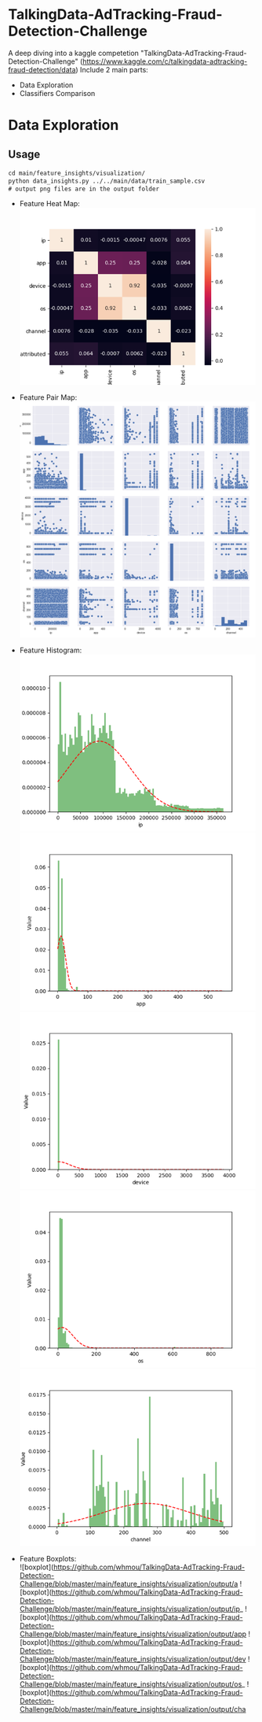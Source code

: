 # TalkingData-AdTracking-Fraud-Detection-Challenge

A deep diving into a kaggle competetion "TalkingData-AdTracking-Fraud-Detection-Challenge" (https://www.kaggle.com/c/talkingdata-adtracking-fraud-detection/data)
Include 2 main parts:
- Data Exploration
- Classifiers Comparison
# Data Exploration
## Usage
```console
cd main/feature_insights/visualization/
python data_insights.py ../../main/data/train_sample.csv 
# output png files are in the output folder
```
  - Feature Heat Map: <br/>
  ![Heat Map](https://github.com/whmou/TalkingData-AdTracking-Fraud-Detection-Challenge/blob/master/main/feature_insights/visualization/output/corr_heat_map.png)
  - Feature Pair Map: <br/>
  ![Pair Map](https://github.com/whmou/TalkingData-AdTracking-Fraud-Detection-Challenge/blob/master/main/feature_insights/visualization/output/pair_plot.png)
 - Feature Histogram: <br/>
 ![histogram](https://github.com/whmou/TalkingData-AdTracking-Fraud-Detection-Challenge/blob/master/main/feature_insights/visualization/output/ip_histgram_amount_classes.png)
![histogram](https://github.com/whmou/TalkingData-AdTracking-Fraud-Detection-Challenge/blob/master/main/feature_insights/visualization/output/app_histgram_amount_classes.png)
![histogram](https://github.com/whmou/TalkingData-AdTracking-Fraud-Detection-Challenge/blob/master/main/feature_insights/visualization/output/device_histgram_amount_classes.png)
![histogram](https://github.com/whmou/TalkingData-AdTracking-Fraud-Detection-Challenge/blob/master/main/feature_insights/visualization/output/os_histgram_amount_classes.png)
![histogram](https://github.com/whmou/TalkingData-AdTracking-Fraud-Detection-Challenge/blob/master/main/feature_insights/visualization/output/channel_histgram_amount_classes.png)

  - Feature Boxplots: <br/>
  ![boxplot](https://github.com/whmou/TalkingData-AdTracking-Fraud-Detection-Challenge/blob/master/main/feature_insights/visualization/output/a
![boxplot](https://github.com/whmou/TalkingData-AdTracking-Fraud-Detection-Challenge/blob/master/main/feature_insights/visualization/output/ip_
![boxplot](https://github.com/whmou/TalkingData-AdTracking-Fraud-Detection-Challenge/blob/master/main/feature_insights/visualization/output/app
![boxplot](https://github.com/whmou/TalkingData-AdTracking-Fraud-Detection-Challenge/blob/master/main/feature_insights/visualization/output/dev
![boxplot](https://github.com/whmou/TalkingData-AdTracking-Fraud-Detection-Challenge/blob/master/main/feature_insights/visualization/output/os_
![boxplot](https://github.com/whmou/TalkingData-AdTracking-Fraud-Detection-Challenge/blob/master/main/feature_insights/visualization/output/cha


